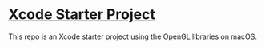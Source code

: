 # [Xcode Starter Project](./XOpenGL)

This repo is an Xcode starter project using the OpenGL libraries on macOS.

